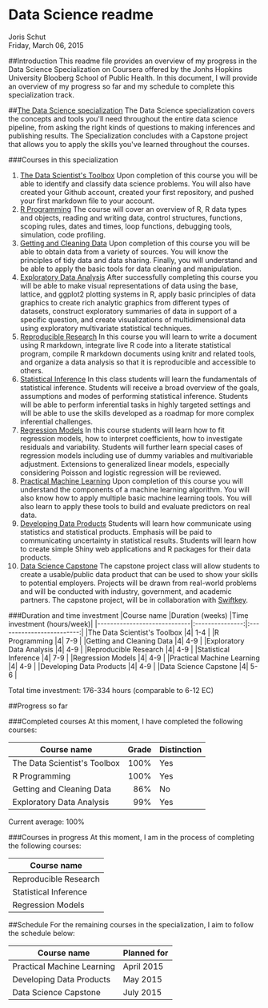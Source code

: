 # Data Science readme
Joris Schut  
Friday, March 06, 2015  

##Introduction
This readme file provides an overview of my progress in the Data Science Specialization on Coursera offered by the Jonhs Hopkins University Blooberg School of Public Health. In this document, I will provide an overview of my progress so far and my schedule to complete this specialization track.

##[The Data Science specialization](https://www.coursera.org/specialization/jhudatascience/1)
The Data Science specialization covers the concepts and tools you'll need throughout the entire data science pipeline, from asking the right kinds of questions to making inferences and publishing results. The Specialization concludes with a Capstone project that allows you to apply the skills you've learned throughout the courses.

###Courses in this specialization
 1. [The Data Scientist's Toolbox](https://www.coursera.org/course/datascitoolbox)
    Upon completion of this course you will be able to identify and classify data science problems. You will also have created your Github account, created your first repository, and pushed your first markdown file to your account.
 2. [R Programming](https://www.coursera.org/course/rprog)
    The course will cover an overview of R, R data types and objects, reading and writing data, control structures, functions, scoping rules, dates and times, loop functions, debugging tools, simulation, code profiling.
 3. [Getting and Cleaning Data](https://www.coursera.org/course/getdata)
    Upon completion of this course you will be able to obtain data from a variety of sources. You will know the principles of tidy data and data sharing. Finally, you will understand and be able to apply the basic tools for data cleaning and manipulation.
 4. [Exploratory Data Analysis](https://www.coursera.org/course/exdata)
    After successfully completing this course you will be able to make visual representations of data using the base, lattice, and ggplot2 plotting systems in R, apply basic principles of data graphics to create rich analytic graphics from different types of datasets, construct exploratory summaries of data in support of a specific question, and create visualizations of multidimensional data using exploratory multivariate statistical techniques.
 5. [Reproducible Research](https://www.coursera.org/course/repdata)
    In this course you will learn to write a document using R markdown, integrate live R code into a literate statistical program, compile R markdown documents using knitr and related tools, and organize a data analysis so that it is reproducible and accessible to others.
 6. [Statistical Inference](https://www.coursera.org/course/statinference)
    In this class students will learn the fundamentals of statistical inference. Students will receive a broad overview of the goals, assumptions and modes of performing statistical inference. Students will be able to perform inferential tasks in highly targeted settings and will be able to use  the skills developed as a roadmap for more complex inferential challenges.
 7. [Regression Models](https://www.coursera.org/course/regmods)
    In this course students will learn how to fit regression models, how to interpret coefficients, how to investigate residuals and variability.  Students will further learn special cases of regression models including use of dummy variables and multivariable adjustment. Extensions to generalized linear models, especially considering Poisson and logistic regression will be reviewed.
 8. [Practical Machine Learning](https://www.coursera.org/course/predmachlearn)
    Upon completion of this course you will understand the components of a machine learning algorithm. You will also know how to apply multiple basic machine learning tools. You will also learn to apply these tools to build and evaluate predictors on real data.
 9. [Developing Data Products](https://www.coursera.org/course/getdata)
    Students will learn how communicate using statistics and statistical products. Emphasis will be paid to communicating uncertainty in statistical results. Students will learn how to create simple Shiny web applications and R packages for their data products.
 10. [Data Science Capstone](https://www.coursera.org/course/dsscapstone)
      The capstone project class will allow students to create a usable/public data product that can be used to show your skills to potential employers. Projects will be drawn from real-world problems and will be conducted with industry, government, and academic partners.  The capstone project, will be in collaboration with [Swiftkey](http://swiftkey.com/en/).

###Duration and time investment
|Course name                  |Duration (weeks) |Time investment (hours/week)|
|-----------------------------|:---------------:|:-------------------------:|
|The Data Scientist's Toolbox |4| 1-4 |
|R Programming                |4| 7-9 |
|Getting and Cleaning Data    |4| 4-9 |
|Exploratory Data Analysis    |4| 4-9 |
|Reproducible Research        |4| 4-9 |
|Statistical Inference        |4| 7-9 |
|Regression Models            |4| 4-9 |
|Practical Machine Learning   |4| 4-9 |
|Developing Data Products     |4| 4-9 |
|Data Science Capstone        |4| 5-6 |

Total time investment: 176-334 hours (comparable to 6-12 EC)

##Progress so far

###Completed courses
At this moment, I have completed the following courses:

|Course name                  |Grade |Distinction|
|-----------------------------|-----:|:----------|
|The Data Scientist's Toolbox | 100% | Yes |
|R Programming                | 100% | Yes |
|Getting and Cleaning Data    |  86% | No  |
|Exploratory Data Analysis    |  99% | Yes |

Current average: 100%

###Courses in progress
At this moment, I am in the process of completing the following courses:

|Course name                  |
|-----------------------------|
|Reproducible Research        |
|Statistical Inference        |
|Regression Models            |

##Schedule
For the remaining courses in the specialization, I aim to follow the schedule below:

|Course name                  |Planned for|
|-----------------------------|-----------|
|Practical Machine Learning   |April 2015 |
|Developing Data Products     |May 2015   |
|Data Science Capstone        |July 2015  |       
